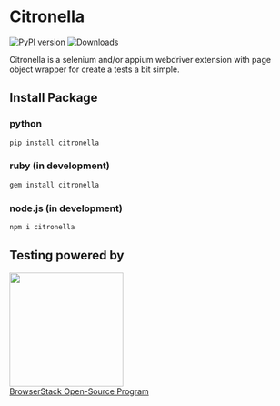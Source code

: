 # Citronella

[![PyPI version](https://badge.fury.io/py/citronella.svg)](https://badge.fury.io/py/citronella)
[![Downloads](https://pepy.tech/badge/citronella)](https://pepy.tech/project/citronella)

Citronella is a selenium and/or appium webdriver extension with page object wrapper for create a tests a bit simple.

## Install Package

### python
```bash
pip install citronella
```

### ruby (in development)
```bash
gem install citronella
```

### node.js (in development)
```bash
npm i citronella
```

## Testing powered by
<a target="_blank" href="https://www.browserstack.com/"><img width="200" src="https://www.browserstack.com/images/layout/browserstack-logo-600x315.png"></a><br>
[BrowserStack Open-Source Program](https://www.browserstack.com/open-source)

